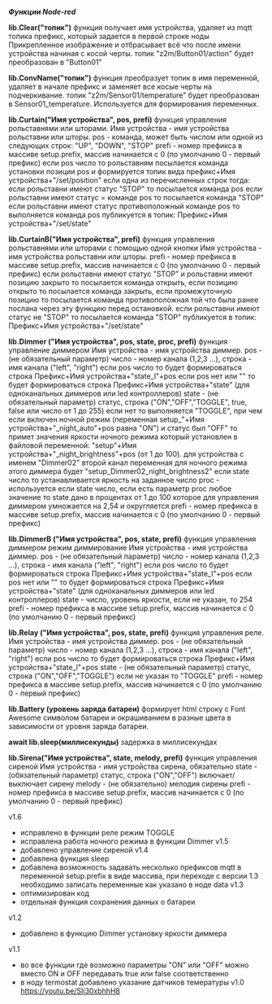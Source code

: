***Функции Node-red***

**lib.Clear("топик")**
функция получает имя устройства, удаляет из mqtt топика префикс, который задается в первой строке ноды Прикрепленное изображение и отбрасывает всё что после имени устройства начиная с косой черты.
топик "z2m/Button01/action" будет преобразован в "Button01"

**lib.ConvName("топик")**
функция преобразует топик в имя переменной, удаляет в начале префикс и заменяет все косые черты на подчеркивание.
топик "z2m/Sensor01/temperature" будет преобразован в Sensor01_temperature. Используется для формирования переменных.

**lib.Curtain("Имя устройства", pos, prefi)**
функция управления рольставнями или шторами.
Имя устройства - имя устройства рольставни или шторы.
pos - команда, может быть числом или одной из следующих строк: "UP", "DOWN", "STOP"
prefi - номер префикса в массиве setup.prefix, массив начинается с 0 (по умолчанию 0 - первый префикс)
если pos число то рольставням посылается команда установки позиции pos и формируется топик вида префикс+Имя устройства+"/set/position"
если одна из перечисленных строк тогда:
если рольставни имеют статус "STOP" то посылается команда pos
если рольставни имеют статус = команде pos то посылается команда "STOP"
если рольставни имеют статус противоположный команде pos то выполняется команда pos
публикуется в топик: Префикс+Имя устройства+"/set/state"

**lib.CurtainB("Имя устройства", prefi)**
функция управления рольставнями или шторами с помощью одной кнопки
Имя устройства - имя устройства рольставни или шторы.
prefi - номер префикса в массиве setup.prefix, массив начинается с 0 (по умолчанию 0 - первый префикс)
если рольставни имеют статус "STOP" и рольставни имеют позицию закрыто то посылается команда открыть, если позицию открыто то посылается команда закрыть, если промежуточную позицию то посылается команда противоположная той что была ранее послана через эту функцию перед остановкой.
если рольставни имеют статус не "STOP" то посылается команда "STOP"
публикуется в топик: Префикс+Имя устройства+"/set/state"

**lib.Dimmer ("Имя устройства", pos, state, proc, prefi)**
функция управление диммером
Имя устройства - имя устройства диммер.
pos - (не обязательный параметр) число - номер канала (1,2,3 ...), строка - имя канала ("left", "right")
если pos число то будет формироваться строка Префикс+Имя устройства+"state_l"+pos
если pos нет или "" то будет формироваться строка Префикс+Имя устройства+"state" (для одноканальных диммеров или led контроллеров)
state - (не обязательный параметр) статус, строка ("ON","OFF","TOGGLE", true, false или число от 1 до 255)
если нет то выполняется "TOGGLE", при чем если включен ночной режим (переменная setup_"+Имя устройства+"_night_auto"+pos равна "ON") и статус был "OFF" то примет значения яркости ночного режима который установлен в файловой переменной: "setup"+Имя устройства+"_night_brightness"+pos (от 1 до 100). для устройства c именем "Dimmer02" второй канал переменная для ночного режима этого диммера будет "setup_Dimmer02_night_brightness2"
если state число то устанавливается яркость на заданное число
proc - используется если state число, если есть параметр proc любое значение то state дано в процентах от 1 до 100 которое для управления диммером умножается на 2,54 и округляется
prefi - номер префикса в массиве setup.prefix, массив начинается с 0 (по умолчанию 0 - первый префикс)

**lib.DimmerB ("Имя устройства", pos, state, prefi)**
функция управления диммером режим диммирование
Имя устройства - имя устройства диммер.
pos - (не обязательный параметр) число - номер канала (1,2,3 ...), строка - имя канала ("left", "right")
если pos число то будет формироваться строка Префикс+Имя устройства+"state_l"+pos
если pos нет или "" то будет формироваться строка Префикс+Имя устройства+"state" (для одноканальных диммеров или led контроллеров)
state - число, уровень яркости, если не указан, то 254
prefi - номер префикса в массиве setup.prefix, массив начинается с 0 (по умолчанию 0 - первый префикс)


**lib.Relay ("Имя устройства", pos, state, prefi)**
функция управления реле.
Имя устройства - имя устройства диммер.
pos - (не обязательный параметр) число - номер канала (1,2,3 ...), строка - имя канала ("left", "right")
если pos число то будет формироваться строка Префикс+Имя устройства+"state_l"+pos
state - (не обязательный параметр) статус, строка ("ON","OFF","TOGGLE") если не указан то "TOGGLE"
prefi - номер префикса в массиве setup.prefix, массив начинается с 0 (по умолчанию 0 - первый префикс)


**lib.Battery (уровень заряда батареи)**
формирует html строку с Font Awesome символом батареи и окрашиванием в разные цвета в зависимости от уровня заряда батареи. 

**await lib.sleep(миллисекунды)**
задержка в миллисекундах

**lib.Sirena("Имя устройства", state, melody, prefi)**
функция управления сиреной
Имя устройства - имя устройства сирена, обязательно
state - (обязательный параметр) статус, строка ("ON","OFF") включает/выключает сирену
melody - (не обязательно) мелодия сирены
prefi - номер префикса в массиве setup.prefix, массив начинается с 0 (по умолчанию 0 - первый префикс)



v1.6
- исправлено в функции реле режим TOGGLE
- исправлена работа ночного режима в функции Dimmer
v1.5
- добавлено управление сиреной
v1.4
- добавлена функция sleep
- добавлена возможность задавать несколько префиксов mqtt в переменной setup.prefix в виде массива, при переходе с версии 1.3 необходимо записать переменные как указано в ноде data
v1.3
- оптимизирован код
- отдельная функция сохранения данных о батареи

v1.2
- добавлено в функцию Dimmer установку яркости диммера

v1.1
- во все функции где возможно параметры "ON" или "OFF" можно вместо ON и OFF передавать true или false соответственно
- в ноду termostat добавлено указание датчиков темературы
v1.0
https://youtu.be/SIi30xbhhH8
